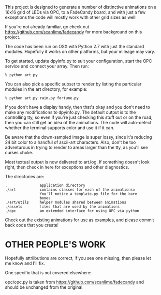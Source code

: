 This project is designed to generate a number of distinctive animations on
a 16x16 grid of LEDs via OPC, to a FadeCandy board, and with just a few
exceptions the code will mostly work with other grid sizes as well

If you're not already familiar, go check out
https://github.com/scanlime/fadecandy for more background on this project.

The code has been run on OSX with Python 2.7 with just the standard
modules. Hopefully it works on other platforms, but your mileage may vary.

To get started, update dpyinfo.py to suit your configuration, start the OPC
service and connect your array. Then run:

    % python art.py

You can also pick a specific subset to render by listing the particular
modules in the art directory, for example:

    % python art.py rain.py fortune.py

If you don't have a display handy, then that's okay and you don't need to
make any modifications to dpyinfo.py. The default output is to the
controlling tty, so even if you're just checking this stuff out or on the
road, then you can still get an idea of the animations. The code will
auto-detect whether the terminal supports color and use it if it can.

Be aware that the down-sampled image is super lossy, since it's reducing
24 bit color to a handful of ascii-art characters. Also, don't be too
adventurous in trying to render to areas larger than the tty, as you'll
see curses choke.

Most textual output is now delivered to art.log. If something doesn't look
right, then check in here for exceptions and other diagnostics.

The directories are:

    .               application directory
    ./art           contains classes for each of the animationso
                    You'll notice a template.py file for the bare
                    bones
    ./art/utils     helper modules shared between animations
    ./assets        files that are used by the animations
    ./opc           an extended interface for using OPC via python

Check out the existing animations for use as examples, and please commit
back code that you create!

OTHER PEOPLE'S WORK
=====

Hopefully attriibutions are correct, if you see one missing,
then please let me know and I'll fix.

One specific that is not covered elsewhere:

opc/opc.py is taken from https://github.com/scanlime/fadecandy
and should be unchanged from the original.
